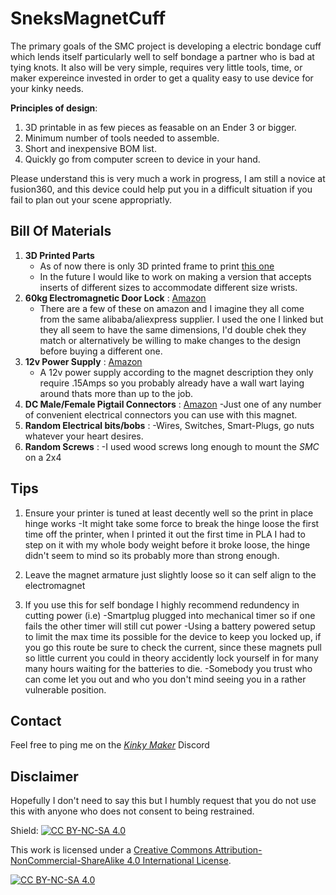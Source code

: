 # SneksMagnetCuff


The primary goals of the SMC project is developing a electric bondage cuff which lends itself particularly well to self bondage a partner who is bad at tying knots. It also will be very simple, requires very little tools, time, or maker expereince invested in order to get a quality easy to use device for your kinky needs. 

**Principles of design**:
1. 3D printable in as few pieces as feasable on an Ender 3 or bigger.
2. Minimum number of tools needed to assemble.
4. Short and inexpensive BOM list.
4. Quickly go from computer screen to device in your hand.

Please understand this is very much a work in progress, I am still a novice at fusion360, and this device could help put you in a difficult situation if you fail to plan out your scene appropriatly. 


## Bill Of Materials

1) **3D Printed Parts**
   - As of now there is only 3D printed frame to print [this one](https://github.com/Snekinthegrass/SneksMagnetCuff/tree/main/Printed%20Parts/V3)
   - In the future I would like to work on making a version that accepts inserts of different sizes to accommodate different size wrists.
2) **60kg Electromagnetic Door Lock** : [Amazon](https://www.amazon.com/dp/B00JERC00S?ref_=cm_sw_r_cp_ud_dp_Y2GZASBTFSPPE06WMASH)
    - There are a few of these on amazon and I imagine they all come from the same alibaba/aliexpress supplier. I used the one I linked but they all seem to have the same dimensions, I'd double chek they match or alternatively be willing to make changes to the design before buying a different one. 
4) **12v Power Supply** : [Amazon](https://www.amazon.com/dp/B077PW5JC3?psc=1&ref=ppx_yo2ov_dt_b_product_details)
   - A 12v power supply according to the magnet description they only require .15Amps so you probably already have a wall wart laying around thats more than    up to the job.
5) **DC Male/Female Pigtail Connectors** : [Amazon](https://www.amazon.com/dp/B07PS8T2KM?psc=1&ref=ppx_yo2ov_dt_b_product_details)
   -Just one of any number of convenient electrical connectors you can use with this magnet.
7) **Random Electrical bits/bobs** : 
   -Wires, Switches, Smart-Plugs, go nuts whatever your heart desires.
8) **Random Screws** : 
   -I used wood screws long enough to mount the *SMC* on a 2x4 
   
## Tips 

1) Ensure your printer is tuned at least decently well so the print in place hinge works 
  -It might take some force to break the hinge loose the first time off the printer, when I printed it out the first time in PLA I had to step on it with my whole body weight before it broke loose, the hinge didn't seem to mind so its probably more than strong enough. 
  
2) Leave the magnet armature just slightly loose so it can self align to the electromagnet 

3) If you use this for self bondage I highly recommend redundency in cutting power (i.e)
  -Smartplug plugged into mechanical timer so if one fails the other timer will still cut power
  -Using a battery powered setup to limit the max time its possible for the device to keep you locked up, if you go this route be sure to check the current,    since these magnets pull so little current you could in theory accidently lock yourself in for many many hours waiting for the batteries to die.
  -Somebody you trust who can come let you out and who you don't mind seeing you in a rather vulnerable position.

## Contact

Feel free to ping me on the *[Kinky Maker](https://discord.gg/MmpT9xE)* Discord 

## Disclaimer

Hopefully I don't need to say this but I humbly request that you do not use this with anyone who does not consent to being restrained. 

Shield: [![CC BY-NC-SA 4.0][cc-by-nc-sa-shield]][cc-by-nc-sa]

This work is licensed under a
[Creative Commons Attribution-NonCommercial-ShareAlike 4.0 International License][cc-by-nc-sa].

[![CC BY-NC-SA 4.0][cc-by-nc-sa-image]][cc-by-nc-sa]

[cc-by-nc-sa]: http://creativecommons.org/licenses/by-nc-sa/4.0/
[cc-by-nc-sa-image]: https://licensebuttons.net/l/by-nc-sa/4.0/88x31.png
[cc-by-nc-sa-shield]: https://img.shields.io/badge/License-CC%20BY--NC--SA%204.0-lightgrey.svg

